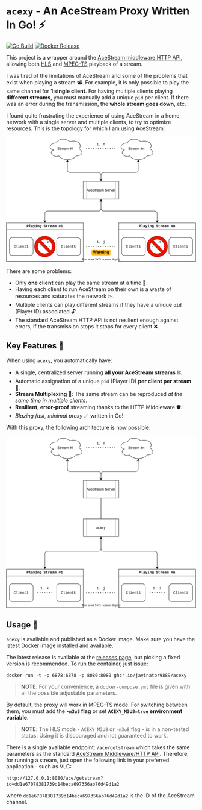 # `acexy` - An AceStream Proxy Written In Go! ⚡

[![Go Build](https://github.com/Javinator9889/acexy/actions/workflows/build.yaml/badge.svg)](https://github.com/Javinator9889/acexy/actions/workflows/build.yaml)
[![Docker Release](https://github.com/Javinator9889/acexy/actions/workflows/release.yaml/badge.svg?event=release)](https://github.com/Javinator9889/acexy/actions/workflows/release.yaml)

This project is a wrapper around the
[AceStream middleware HTTP API](https://docs.acestream.net/developers/start-playback/#using-middleware), allowing both
[HLS](https://en.wikipedia.org/wiki/HTTP_Live_Streaming) and
[MPEG-TS](https://en.wikipedia.org/wiki/HTTP_Live_Streaming) playback
of a stream.

I was tired of the limitations of AceStream and some of the problems that 
exist when playing a stream 📽. For example, it is only possible to play
the same channel for **1 single client**. For having multiple clients
playing **different streams**, you must manually add a unique `pid` per 
client. If there was an error during the transmission, the **whole stream
goes down**, etc.

I found quite frustrating the experience of using AceStream in a home network
with a single server and multiple clients, to try to optimize resources. This
is the topology for which I am using AceStream:

![AceStream Topology For My Network](doc/img/topology.svg)

There are some problems:

* Only **one client** can play the same stream at a time 🚫.
* Having each client to run AceStream on their own is a waste of resources
  and saturates the network 📉.
* Multiple clients can play different streams if they have a unique `pid`
  (Player ID) associated 🔓.
* The standard AceStream HTTP API is not resilient enough against errors,
  if the transmission stops it stops for every client ❌.

## Key Features 🔗

When using `acexy`, you automatically have:

* A single, centralized server running **all your AceStream streams** ⛓.
* Automatic assignation of a unique `pid` (Player ID) **per client per stream** 🪪.
* **Stream Multiplexing** 🕎: The same stream can be reproduced *at the
  same time in multiple clients*.
* **Resilient, error-proof** streaming thanks to the HTTP Middleware 🛡.
* *Blazing fast, minimal proxy* ☄ written in Go!

With this proxy, the following architecture is now possible:

![acexy Topology](doc/img/acexy.svg)

## Usage 📐

`acexy` is available and published as a Docker image. Make sure you have
the latest [Docker](https://docker.com) image installed and available.

The latest release is available at the [releases page](/releases/latest),
but picking a fixed version is recommended. To run the container, just issue:

```shell
docker run -t -p 6878:6878 -p 8080:8080 ghcr.io/javinator9889/acexy
```

> **NOTE**: For your convenience, a `docker-compose.yml` file is given with
> all the possible adjustable parameters.

By default, the proxy will work in MPEG-TS mode. For switching between them,
you must add the **`-m3u8` flag** or set **`ACEXY_M3U8=true` environment
variable**.

> **NOTE**: The HLS mode - `ACEXY_M3U8` or `-m3u8` flag - is in a non-tested
> status. Using it is discouraged and not guaranteed to work.

There is a single available endpoint: `/ace/getstream` which takes the same
parameters as the standard
[AceStream Middleware/HTTP API](https://docs.acestream.net/developers/api-reference/). Therefore, for running a stream, just open the following
link in your preferred application - such as VLC:

```
http://127.0.0.1:8080/ace/getstream?id=dd1e67078381739d14beca697356ab76d49d1a2
```

where `dd1e67078381739d14beca697356ab76d49d1a2` is the ID of the AceStream 
channel.
